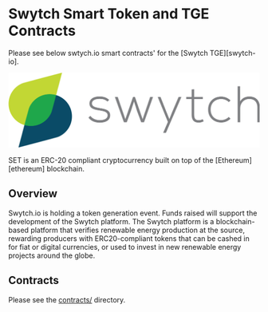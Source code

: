 # Swytch Smart Token and TGE Contracts

Please see below swtych.io smart contracts' for the [Swytch TGE][swytch-io].

![Swytch Token](images/swytch_logo_grey.png)

SET is an ERC-20 compliant cryptocurrency built on top of the [Ethereum][ethereum] blockchain.

## Overview
Swytch.io is holding a token generation event. Funds raised	will support the development of the Swytch platform.
The Swytch platform is a blockchain-based platform that verifies renewable energy production at the source, rewarding producers with ERC20-compliant tokens that can be cashed in for fiat or digital currencies, or used to invest in new renewable energy projects around the globe. 

## Contracts

Please see the [contracts/](contracts) directory.
